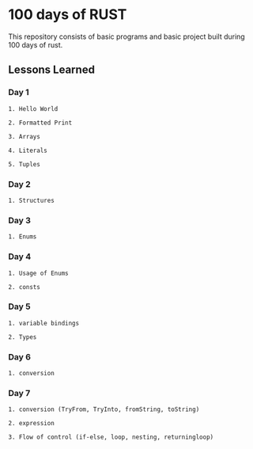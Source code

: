 
# 100 days of RUST

This repository consists of basic programs and basic project built during 100 days of rust. 

## Lessons Learned

### Day 1
    1. Hello World 
    
    2. Formatted Print

    3. Arrays

    4. Literals

    5. Tuples

### Day 2
    1. Structures

### Day 3
    1. Enums

### Day 4
    1. Usage of Enums

    2. consts

### Day 5
    1. variable bindings

    2. Types

### Day 6
    1. conversion
    
### Day 7
    1. conversion (TryFrom, TryInto, fromString, toString)

    2. expression

    3. Flow of control (if-else, loop, nesting, returningloop)

